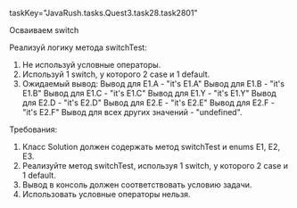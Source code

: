 taskKey="JavaRush.tasks.Quest3.task28.task2801"

Осваиваем switch

Реализуй логику метода switchTest:
1. Не используй условные операторы.
2. Используй 1 switch, у которого 2 case и 1 default.
3. Ожидаемый вывод:
Вывод для E1.A - "it's E1.A"
Вывод для E1.B - "it's E1.B"
Вывод для E1.C - "it's E1.C"
Вывод для E1.Y - "it's E1.Y"
Вывод для E2.D - "it's E2.D"
Вывод для E2.E - "it's E2.E"
Вывод для E2.F - "it's E2.F"
Вывод для всех других значений - "undefined".


Требования:
1.	Класс Solution должен содержать метод switchTest и enums E1, E2, E3.
2.	Реализуйте метод switchTest, используя 1 switch, у которого 2 case и 1 default.
3.	Вывод в консоль должен соответствовать условию задачи.
4.	Использовать условные операторы нельзя.


